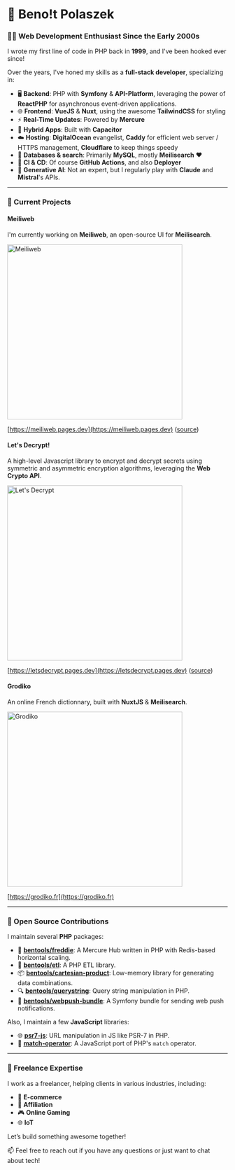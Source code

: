 # 👋 Beno!t Polaszek

### 👨‍💻 Web Development Enthusiast Since the Early 2000s

I wrote my first line of code in PHP back in **1999**, and I've been hooked ever since! 

Over the years, I've honed my skills as a **full-stack developer**, specializing in:

- 🖥️ **Backend**: PHP with **Symfony** & **API-Platform**, leveraging the power of **ReactPHP** for asynchronous event-driven applications.
- 🌐 **Frontend**: **VueJS** & **Nuxt**, using the awesome **TailwindCSS** for styling
- ⚡ **Real-Time Updates**: Powered by **Mercure**
- 📱 **Hybrid Apps**: Built with **Capacitor**
- ☁️ **Hosting**: **DigitalOcean** evangelist, **Caddy** for efficient web server / HTTPS management, **Cloudflare** to keep things speedy
- 💾 **Databases & search**: Primarily **MySQL**, mostly **Meilisearch** ♥️
- 🚛 **CI & CD**: Of course **GitHub Actions**, and also **Deployer**
- 🤖 **Generative AI**: Not an expert, but I regularly play with  **Claude** and **Mistral**'s APIs.

---

### 🚀 Current Projects

#### Meiliweb

I'm currently working on **Meiliweb**, an open-source UI for **Meilisearch**.

[<img width="400" alt="Meiliweb" src="https://github.com/user-attachments/assets/091b37d2-6b8b-4e57-8f29-3b5f8833f2a2">](https://meiliweb.pages.dev)

[https://meiliweb.pages.dev](https://meiliweb.pages.dev) ([source](https://github.com/bpolaszek/meiliweb))

#### Let's Decrypt!

A high-level Javascript library to encrypt and decrypt secrets using symmetric and asymmetric encryption algorithms, leveraging the **Web Crypto API**.

<img width="400" alt="Let's Decrypt" src="https://github.com/user-attachments/assets/7371f351-ca96-4164-9786-737c43050389" />

[https://letsdecrypt.pages.dev](https://letsdecrypt.pages.dev) ([source](https://github.com/bpolaszek/letsdecrypt))


#### Grodiko

An online French dictionnary, built with **NuxtJS** & **Meilisearch**.

[<img width="400" alt="Grodiko" src="https://github.com/user-attachments/assets/b8d1e63f-5b1a-4de8-b6b3-78745aec9f61">](https://grodiko.fr)

[https://grodiko.fr](https://grodiko.fr)

---

### 🌟 Open Source Contributions

I maintain several **PHP** packages:

- 🧰 [**bentools/freddie**](https://github.com/bpolaszek/freddie): A Mercure Hub written in PHP with Redis-based horizontal scaling.
- 🔄 [**bentools/etl**](https://github.com/bpolaszek/bentools-etl): A PHP ETL library.
- 📦 [**bentools/cartesian-product**](https://github.com/bpolaszek/cartesian-product): Low-memory library for generating data combinations.
- 🔍 [**bentools/querystring**](https://github.com/bpolaszek/querystring): Query string manipulation in PHP.
- 📲 [**bentools/webpush-bundle**](https://github.com/bpolaszek/webpush-bundle): A Symfony bundle for sending web push notifications.

Also, I maintain a few **JavaScript** libraries:

- 🌐 [**psr7-js**](https://github.com/bpolaszek/psr7-js): URL manipulation in JS like PSR-7 in PHP.
- 🧩 [**match-operator**](https://github.com/bpolaszek/match-operator): A JavaScript port of PHP's `match` operator.

---

### 💼 Freelance Expertise

I work as a freelancer, helping clients in various industries, including:

- 🛒 **E-commerce**
- 💸 **Affiliation**
- 🎮 **Online Gaming**
- 🌐 **IoT**

Let’s build something awesome together!

📫 Feel free to reach out if you have any questions or just want to chat about tech!
